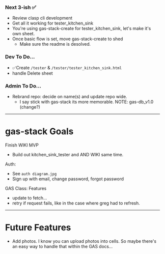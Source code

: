 ### Next 3-ish ✅

- Review clasp cli development
- Get all it working for tester_kitchen_sink
- You're using gas-stack-create for tester_kitchen_sink, let's make it's own sheet.
- Once basic flow is set, move gas-stack-create to shed
  - Make sure the readme is desolved.

### Dev To Do...
- ✅Create  `/tester` & `/tester/tester_kitchen_sink.html`
- handle Delete sheet

### Admin To Do...
- Rebrand repo: decide on name(s) and update repo wide.
  - I say stick with gas-stack its more memorable. NOTE: gas-db_v1.0 (change?)

----
# gas-stack Goals

Finish WIKI MVP
- Build out kitchen_sink_tester and AND WIKI same time.

Auth:
- See `auth diagram.jpg`
- Sign up with email, change password, forgot password

GAS Class: Features
- update to fetch...
- retry if request fails, like in the case where greg had to refresh.

----
# Future Features
- Add photos. I know you can upload photos into cells. So maybe there's an easy way to handle that within the GAS docs...
